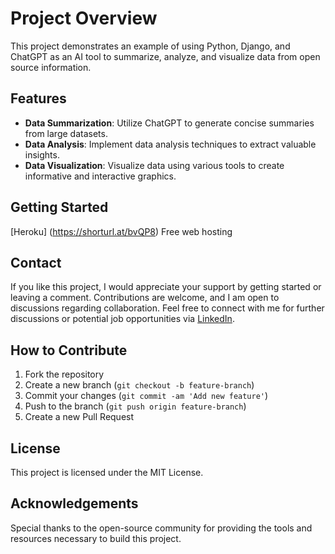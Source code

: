 # Project Overview

This project demonstrates an example of using Python, Django, and ChatGPT as an AI tool to summarize, analyze, and visualize data from open source information.

## Features

- **Data Summarization**: Utilize ChatGPT to generate concise summaries from large datasets.
- **Data Analysis**: Implement data analysis techniques to extract valuable insights.
- **Data Visualization**: Visualize data using various tools to create informative and interactive graphics.

## Getting Started

[Heroku] (https://shorturl.at/bvQP8)
Free web hosting

## Contact

If you like this project, I would appreciate your support by getting started or leaving a comment. Contributions are welcome, and I am open to discussions regarding collaboration.
Feel free to connect with me for further discussions or potential job opportunities via [LinkedIn](https://www.linkedin.com/in/witold-gerdt/).

## How to Contribute

1. Fork the repository
2. Create a new branch (`git checkout -b feature-branch`)
3. Commit your changes (`git commit -am 'Add new feature'`)
4. Push to the branch (`git push origin feature-branch`)
5. Create a new Pull Request

## License

This project is licensed under the MIT License.

## Acknowledgements

Special thanks to the open-source community for providing the tools and resources necessary to build this project.
